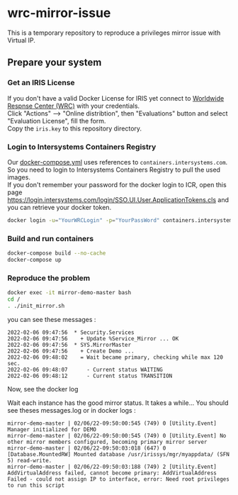 # wrc-mirror-issue

This is a temporary repository to reproduce a privileges mirror issue with Virtual IP.  



## Prepare your system

### Get an IRIS License

If you don't have a valid Docker License for IRIS yet connect to [Worldwide Respnse Center (WRC)](https://wrc.interystems.com) with your credentials.  
Click "Actions" --> "Online distribtion", then "Evaluations" button and select "Evaluation License", fill the form.  
Copy the `iris.key` to this repository directory.  


### Login to Intersystems Containers Registry

Our [docker-compose.yml](./docker-compose.yml) uses references to `containers.intersystems.com`.  
So you need to login to Intersystems Containers Registry to pull the used images.  
If you don't remember your password for the docker login to ICR, open this page https://login.intersystems.com/login/SSO.UI.User.ApplicationTokens.cls and you can retrieve your docker token.  


```bash
docker login -u="YourWRCLogin" -p="YourPassWord" containers.intersystems.com
```

### Build and run containers

```bash
docker-compose build --no-cache
docker-compose up
```

### Reproduce the problem

```bash
docker exec -it mirror-demo-master bash
cd /
. ./init_mirror.sh
```

you can see these messages : 

```
2022-02-06 09:47:56  * Security.Services
2022-02-06 09:47:56    + Update %Service_Mirror ... OK
2022-02-06 09:47:56  * SYS.MirrorMaster
2022-02-06 09:47:56    + Create Demo ... 
2022-02-06 09:48:02    = Wait became primary, checking while max 120 sec.  
2022-02-06 09:48:07      - Current status WAITING
2022-02-06 09:48:12      - Current status TRANSITION
```

Now, see the docker log

Wait each instance has the good mirror status.  It takes a while...
You should see theses messages.log or in docker logs :  

```
mirror-demo-master | 02/06/22-09:50:00:545 (749) 0 [Utility.Event] Manager initialized for DEMO
mirror-demo-master | 02/06/22-09:50:00:545 (749) 0 [Utility.Event] No other mirror members configured, becoming primary mirror server
mirror-demo-master | 02/06/22-09:50:03:018 (647) 0 [Database.MountedRW] Mounted database /usr/irissys/mgr/myappdata/ (SFN 5) read-write.
mirror-demo-master | 02/06/22-09:50:03:188 (749) 2 [Utility.Event] AddVirtualAddress failed, cannot become primary: AddVirtualAddress Failed - could not assign IP to interface, error: Need root privileges to run this script
```


